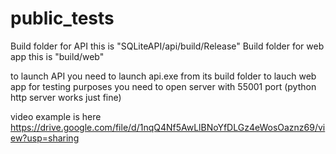 # public_tests

Build folder for API this is "SQLiteAPI/api/build/Release"
Build folder for web app this is "build/web"

to launch API you need to launch api.exe from its build folder
to lauch web app for testing purposes you need to open server with 55001 port (python http server works just fine)

video example is here https://drive.google.com/file/d/1nqQ4Nf5AwLlBNoYfDLGz4eWosOaznz69/view?usp=sharing
